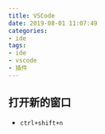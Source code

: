```yaml
---
title: VSCode
date: 2019-08-01 11:07:49
categories:
- ide
tags: 
- ide
- vscode
- 插件
---
```


## 打开新的窗口
* <code>ctrl+shift+n</code>
